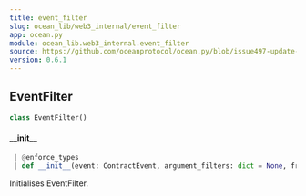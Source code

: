 ```yaml
---
title: event_filter
slug: ocean_lib/web3_internal/event_filter
app: ocean.py
module: ocean_lib.web3_internal.event_filter
source: https://github.com/oceanprotocol/ocean.py/blob/issue497-update-docs/ocean_lib/web3_internal/event_filter.py
version: 0.6.1
---
```

## EventFilter

```python
class EventFilter()
```

#### \_\_init\_\_

```python
 | @enforce_types
 | def __init__(event: ContractEvent, argument_filters: dict = None, from_block: Optional[Union[int, str]] = None, to_block: Optional[Union[int, str]] = None, address: Optional[str] = None, topics: Any = None) -> None
```

Initialises EventFilter.

